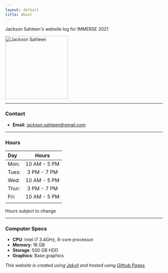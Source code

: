 ```yaml
---
layout: default
title: About
---
```


Jackson Sahleen's website log for IMMERSE 2021

<img src="../../images/jackson_sahleen.jpg" alt="Jackson Sahleen" width="200" />

----

### Contact

- **Email**: jackson.sahleen@gmail.com

----

### Hours

|  Day  |    Hours     |
| :---- |   :-----:    |
|Mon:   | 10 AM - 5 PM |
|Tues:  | 3 PM - 7 PM  |
|Wed:   | 10 AM - 5 PM |
|Thur:  | 3 PM - 7 PM  |
|Fri:   | 10 AM - 5 PM |
|       |              |

Hours subject to change

----

### Computer Specs

- **CPU**: Intel i7 3.4GHz, 8-core processor
- **Memory**: 16 GB
- **Storage**: 500 GB HDD
- **Graphics**: Base graphics

*This website is created using [Jekyll](https://jekyllrb.com/) and hosted using [Github Pages](https://pages.github.com/).*
